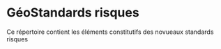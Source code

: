 # GéoStandards risques

Ce répertoire contient les éléments constitutifs des novueaux standards risques

